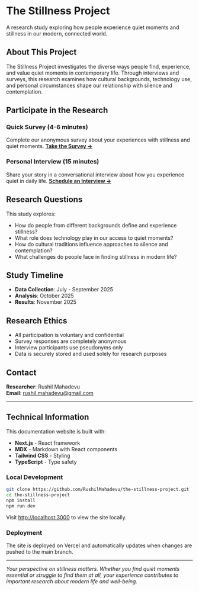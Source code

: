 # The Stillness Project

A research study exploring how people experience quiet moments and stillness in our modern, connected world.

## About This Project

The Stillness Project investigates the diverse ways people find, experience, and value quiet moments in contemporary life. Through interviews and surveys, this research examines how cultural backgrounds, technology use, and personal circumstances shape our relationship with silence and contemplation.

## Participate in the Research

### Quick Survey (4-6 minutes)
Complete our anonymous survey about your experiences with stillness and quiet moments.
**[Take the Survey →](https://forms.gle/G3FbndqjLWZeeJx56)**

### Personal Interview (15 minutes)  
Share your story in a conversational interview about how you experience quiet in daily life.
**[Schedule an Interview →](https://koalendar.com/e/the-stillness-project)**

## Research Questions

This study explores:
- How do people from different backgrounds define and experience stillness?
- What role does technology play in our access to quiet moments?
- How do cultural traditions influence approaches to silence and contemplation?
- What challenges do people face in finding stillness in modern life?

## Study Timeline

- **Data Collection**: July - September 2025
- **Analysis**: October 2025  
- **Results**: November 2025

## Research Ethics

- All participation is voluntary and confidential
- Survey responses are completely anonymous
- Interview participants use pseudonyms only
- Data is securely stored and used solely for research purposes

## Contact

**Researcher**: Rushil Mahadevu  
**Email**: [rushil.mahadevu@gmail.com](mailto:rushil.mahadevu@gmail.com)

---

## Technical Information

This documentation website is built with:
- **Next.js** - React framework
- **MDX** - Markdown with React components
- **Tailwind CSS** - Styling
- **TypeScript** - Type safety

### Local Development

```bash
git clone https://github.com/RushilMahadevu/the-stillness-project.git
cd the-stillness-project
npm install
npm run dev
```

Visit [http://localhost:3000](http://localhost:3000) to view the site locally.

### Deployment

The site is deployed on Vercel and automatically updates when changes are pushed to the main branch.

---

*Your perspective on stillness matters. Whether you find quiet moments essential or struggle to find them at all, your experience contributes to important research about modern life and well-being.*
